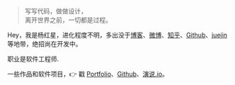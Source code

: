 > 写写代码，做做设计，  
> 离开世界之前，一切都是过程。

Hey，我是杨红星，进化程度不明，多出没于[博客](https://yhx123.github.io)、[微博](weibo.com/)、[知乎](https://www.zhihu.com/people/zhao-sheng-mu-si-15/activities)、[Github](http://github.com/yhx123)、[juejin](https://juejin.im/user/59b0ecaef265da24777a237f) 等地带，绝招尚在开发中。

职业是软件工程师.

一些作品和软件项目，👉 戳 [Portfolio](/portfolio)、[Github](http://github.com/yhx123)、[演说.io](https://www.zhihu.com/people/zhao-sheng-mu-si-15/activities)。 

